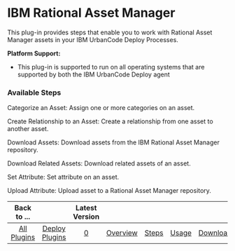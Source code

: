
# IBM Rational Asset Manager

This plug-in provides steps that enable you to work with Rational Asset Manager assets in your IBM UrbanCode Deploy Processes.

**Platform Support:**

* This plug-in is supported to run on all operating systems that are supported by both the IBM UrbanCode Deploy agent


### Available Steps

Categorize an Asset: Assign one or more categories on an asset.

Create Relationship to an Asset: Create a relationship from one asset to another asset.

Download Assets: Download assets from the IBM Rational Asset Manager repository.

Download Related Assets: Download related assets of an asset.

Set Attribute: Set attribute on an asset.

Upload Attribute: Upload asset to a Rational Asset Manager repository.



|Back to ...||Latest Version|||||
| :---: | :---: | :---: | :---: | :---: | :---: | :---: |
|[All Plugins](../../index.md)|[Deploy Plugins](../README.md)|[0](https://raw.githubusercontent.com/UrbanCode/IBM-UCD-PLUGINS/main/files/RAM/com.ibm.udeploy.plugin.ram.zip)|[Overview](overview.md)|[Steps](steps.md)|[Usage](usage.md)|[Downloads](downloads.md)|
